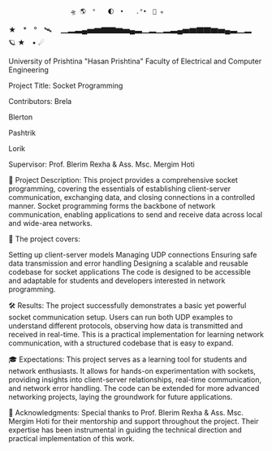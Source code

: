                      🛸 🌎　°　　🌓　•　　.°•　🚀 ✯ 　　
★　*　°　🛰 　▁▂▃▄▅▆▇▇▆▅▄▃▁▂▁▂▃▄▅▆▇▇▆▅▄▃▁▂　　🪐  ★　• ☄

University of Prishtina "Hasan Prishtina"
Faculty of Electrical and Computer Engineering

Project Title: Socket Programming

Contributors:
Brela

Blerton

Pashtrik

Lorik

Supervisor: Prof. Blerim Rexha & Ass. Msc. Mergim Hoti

📜 Project Description:
This project provides a comprehensive socket programming, covering the essentials of establishing client-server communication, exchanging data, and closing connections in a controlled manner. Socket programming forms the backbone of network communication, enabling applications to send and receive data across local and wide-area networks.

🚀 The project covers:

Setting up client-server models
Managing UDP connections
Ensuring safe data transmission and error handling
Designing a scalable and reusable codebase for socket applications
The code is designed to be accessible and adaptable for students and developers interested in network programming.


🛠 Results:
The project successfully demonstrates a basic yet powerful socket communication setup. Users can run both UDP examples to understand different protocols, observing how data is transmitted and received in real-time. This is a practical implementation for learning network communication, with a structured codebase that is easy to expand.

🎓 Expectations:
This project serves as a learning tool for students and network enthusiasts. It allows for hands-on experimentation with sockets, providing insights into client-server relationships, real-time communication, and network error handling. The code can be extended for more advanced networking projects, laying the groundwork for future applications.

🙏 Acknowledgments:
Special thanks to Prof. Blerim Rexha & Ass. Msc. Mergim Hoti for their mentorship and support throughout the project. Their expertise has been instrumental in guiding the technical direction and practical implementation of this work.

